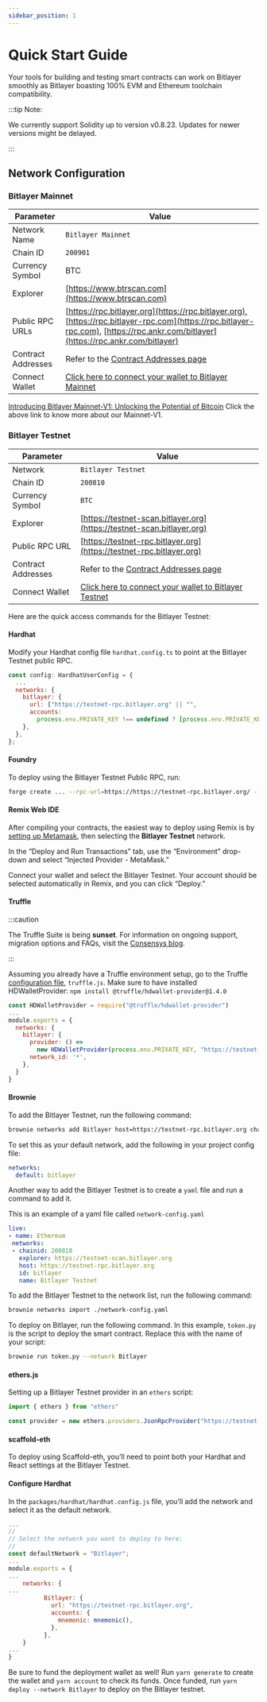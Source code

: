 ```yaml
---
sidebar_position: 1
---
```


# Quick Start Guide

Your tools for building and testing smart contracts can work on Bitlayer smoothly as Bitlayer boasting 100% EVM and Ethereum toolchain compatibility.

:::tip Note:

We currently support Solidity up to version v0.8.23. Updates for newer versions might be delayed. 

:::

## Network Configuration


### Bitlayer Mainnet

| Parameter                   | Value                                                                                    |
| --------------------------- | ---------------------------------------------------------------------------------------- |
| Network Name                | `Bitlayer Mainnet`                                                                       |
| Chain ID                    | `200901`                                                                                 |
| Currency Symbol             | BTC                                                                                      |
| Explorer                    | [https://www.btrscan.com](https://www.btrscan.com)                                      |
| Public RPC URLs             | [https://rpc.bitlayer.org](https://rpc.bitlayer.org), [https://rpc.bitlayer-rpc.com](https://rpc.bitlayer-rpc.com), [https://rpc.ankr.com/bitlayer](https://rpc.ankr.com/bitlayer) |
| Contract Addresses          | Refer to the [Contract Addresses page](../Build/Contracts)                         |
| Connect Wallet              | [Click here to connect your wallet to Bitlayer Mainnet](https://chainlist.org/?search=bitlayer) |

[Introducing Bitlayer Mainnet-V1: Unlocking the Potential of Bitcoin](https://medium.com/@Bitlayer/introducing-bitlayer-mainnet-v1-unlocking-the-potential-of-bitcoin-56c5fa2159fd) 
Click the above link to know more about our Mainnet-V1.

### Bitlayer Testnet

| Parameter                   | Value                                                                                      |
| --------------------------- | ------------------------------------------------------------------------------------------ |
| Network         | `Bitlayer Testnet`                         |
| Chain ID        | `200810`                                   |
| Currency Symbol | `BTC`                                      |
| Explorer                    | [https://testnet-scan.bitlayer.org](https://testnet-scan.bitlayer.org)         |
| Public RPC URL              | [https://testnet-rpc.bitlayer.org](https://testnet-rpc.bitlayer.org)                                 |
| Contract Addresses          | Refer to the [Contract Addresses page](../Build/Contracts)                         |
| Connect Wallet              | [Click here to connect your wallet to Bitlayer Testnet](https://chainlist.org/?search=bitlayer&testnets=true) |

Here are the quick access commands for the Bitlayer Testnet:

#### Hardhat

Modify your Hardhat config file `hardhat.config.ts` to point at the Bitlayer Testnet public RPC.



```jsx
const config: HardhatUserConfig = {
  ...
  networks: {
    bitlayer: {
      url: ["https://testnet-rpc.bitlayer.org" || "",
      accounts:
        process.env.PRIVATE_KEY !== undefined ? [process.env.PRIVATE_KEY] : [],
    },
  },
};
```





#### Foundry

To deploy using the Bitlayer Testnet Public RPC, run:

```bash
forge create ... --rpc-url=https://https://testnet-rpc.bitlayer.org/ --legacy
```



#### Remix Web IDE

After compiling your contracts, the easiest way to deploy using Remix is by [setting up Metamask](https://docs.bitlayer.org/user-guide/setup#metamask), then selecting the **Bitlayer Testnet** network.

In the “Deploy and Run Transactions” tab, use the “Environment” drop-down and select “Injected Provider - MetaMask.”

Connect your wallet and select the Bitlayer Testnet. Your account should be selected automatically in Remix, and you can click “Deploy.”

#### Truffle

:::caution

 The Truffle Suite is being **sunset**. For information on ongoing support, migration options and FAQs, visit the [Consensys blog](https://consensys.io/blog/consensys-announces-the-sunset-of-truffle-and-ganache-and-new-hardhat?utm_source=github&utm_medium=referral&utm_campaign=2023_Sep_truffle-sunset-2023_announcement_). 

:::

Assuming you already have a Truffle environment setup, go to the Truffle [configuration file](https://trufflesuite.com/docs/truffle/reference/configuration/), `truffle.js`. Make sure to have installed HDWalletProvider: `npm install @truffle/hdwallet-provider@1.4.0`


```js
const HDWalletProvider = require("@truffle/hdwallet-provider")
...
module.exports = {
  networks: {
    bitlayer: {
      provider: () =>
        new HDWalletProvider(process.env.PRIVATE_KEY, "https://testnet-rpc.bitlayer.org"),
      network_id: '*',
    },
  }
}
```

#### Brownie

To add the Bitlayer Testnet, run the following command:



```bash
brownie networks add Bitlayer host=https://testnet-rpc.bitlayer.org chainid=200810 
```

To set this as your default network, add the following in your project config file:



```yaml
networks:
  default: bitlayer
```

Another way to add the Bitlayer Testnet is to create a `yaml` file and run a command to add it.

This is an example of a yaml file called `network-config.yaml`



```yaml
live:
- name: Ethereum
 networks:
 - chainid: 200810
   explorer: https://testnet-scan.bitlayer.org
   host: https://testnet-rpc.bitlayer.org
   id: bitlayer
   name: Bitlayer Testnet
```

To add the Bitlayer Testnet to the network list, run the following command:



```bash
brownie networks import ./network-config.yaml
```

To deploy on Bitlayer, run the following command. In this example, `token.py` is the script to deploy the smart contract. Replace this with the name of your script:



```bash
brownie run token.py --network Bitlayer
```

#### ethers.js

Setting up a Bitlayer Testnet provider in an `ethers` script:



```jsx
import { ethers } from "ethers"

const provider = new ethers.providers.JsonRpcProvider("https://testnet-rpc.bitlayer.org")
```

#### scaffold-eth

To deploy using Scaffold-eth, you’ll need to point both your Hardhat and React settings at the Bitlayer Testnet.

#### Configure Hardhat

In the `packages/hardhat/hardhat.config.js` file, you’ll add the network and select it as the default network.

```jsx
...
//
// Select the network you want to deploy to here:
//
const defaultNetwork = "Bitlayer";
...
module.exports = {
...
	networks: {
...
          Bitlayer: {
            url: "https://testnet-rpc.bitlayer.org",
            accounts: {
              mnemonic: mnemonic(),
            },
          },
	}
...
}
```

Be sure to fund the deployment wallet as well! Run `yarn generate` to create the wallet and `yarn account` to check its funds. Once funded, run `yarn deploy --network Bitlayer` to deploy on the Bitlayer testnet.

